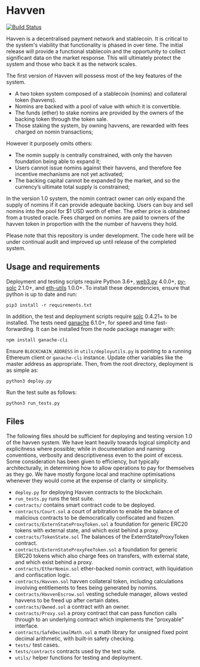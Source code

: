 # Havven

[![Build Status](https://travis-ci.org/Havven/havven.svg?branch=master)](https://travis-ci.org/Havven/havven)

Havven is a decentralised payment network and stablecoin.
It is critical to the system's viability that functionality is phased in over time. The initial release will provide a functional stablecoin and the opportunity to collect significant data on the market response. This will ultimately protect the system and those who back it as the network scales.

The first version of Havven will possess most of the key features of the system.

* A two token system composed of a stablecoin (nomins) and collateral token (havvens).
* Nomins are backed with a pool of value with which it is convertible.
* The funds (ether) to stake nomins are provided by the owners of the backing token through the token sale.
* Those staking the system, by owning havvens, are rewarded with fees charged on nomin transactions;

However it purposely omits others:

* The nomin supply is centrally constrained, with only the havven foundation being able to expand it;
* Users cannot issue nomins against their havvens, and therefore fee incentive mechanisms are not yet activated;
* The backing capital cannot be expanded by the market, and so the currency’s ultimate total supply is constrained;

In the version 1.0 system, the nomin contract owner can only expand the supply of nomins if it can provide adequate backing.
Users can buy and sell nomins into the pool for $1 USD worth of ether. The ether price is
obtained from a trusted oracle. Fees charged on nomins are paid to owners of the havven token in proportion with the the number of havvens they hold.

Please note that this repository is under development.
The code here will be under continual audit and improved up until release of the completed system.


## Usage and requirements

Deployment and testing scripts require Python 3.6+, [web3.py](https://github.com/ethereum/web3.py) 4.0.0+, [py-solc](https://github.com/ethereum/py-solc) 2.1.0+, and [eth-utils](https://github.com/ethereum/eth-utils) 1.0.0+. To install these dependencies, ensure that python is up to date and run:

```pip3 install -r requirements.txt```

In addition, the test and deployment scripts require [solc](https://github.com/ethereum/solidity) 0.4.21+ to be installed. The tests need [ganache](https://github.com/trufflesuite/ganache-cli) 6.1.0+, for speed and time fast-forwarding. It can be installed from the node package manager with:

```npm install ganache-cli```

Ensure `BLOCKCHAIN_ADDRESS` in `utils/deployutils.py` is pointing to a running
Ethereum client or `ganache-cli` instance. Update other variables like
the master address as appropriate. Then, from the root directory,
deployment is as simple as:

```python3 deploy.py```

Run the test suite as follows:

```python3 run_tests.py```


## Files

The following files should be sufficient for deploying and testing version 1.0
of the havven system. We have leant heavily towards logical simplicity and
explicitness where possible; while in documentation and naming conventions,
verbosity and descriptiveness even to the point of excess.
Some consideration has been given to efficiency, but typically architecturally,
in determining how to allow operations to pay for themselves as they go.
We have mostly forgone local and machine optimisations whenever they would
come at the expense of clarity or simplicity.

* `deploy.py` for deploying Havven contracts to the blockchain.
* `run_tests.py` runs the test suite.
* `contracts/` contains smart contract code to be deployed.
* `contracts/Court.sol` a court of arbitration to enable the balance of malicious contracts to be democratically confiscated and frozen.
* `contracts/ExternStateProxyToken.sol` a foundation for generic ERC20 tokens with external state, and which exist behind a proxy.
* `contracts/TokenState.sol` The balances of the ExternStateProxyToken contract.
* `contracts/ExternStateProxyFeeToken.sol` a foundation for generic ERC20 tokens which also charge fees on transfers, with external state, and which exist behind a proxy.
* `contracts/EtherNomin.sol` ether-backed nomin contract, with liquidation and confiscation logic.
* `contracts/Havven.sol` havven collateral token, including calculations involving entitlements to fees being generated by nomins.
* `contracts/HavvenEscrow.sol` vesting schedule manager, allows vested havvens to be freed up after certain dates.
* `contracts/Owned.sol` a contract with an owner.
* `contracts/Proxy.sol` a proxy contract that can pass function calls through to an underlying contract which implements the "proxyable" interface.
* `contracts/SafeDecimalMath.sol` a math library for unsigned fixed point decimal arithmetic, with built-in safety checking.
* `tests/` test cases.
* `tests/contracts` contracts used by the test suite.
* `utils/` helper functions for testing and deployment.
